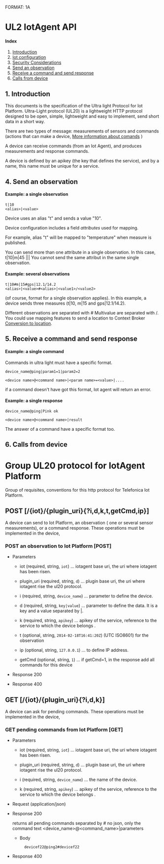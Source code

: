 FORMAT: 1A

# UL2 IotAgent API


#### Index
1. [Introduction](#def-introduction)
2. [Iot configuration](deploy.md#def-storage)
3. [Security Considerations](deploy.md#def-security)
4. [Send an observation](#def-observation)
5. [Receive a command and send response](#def-command)
6. [Calls from device](#def-API_ul20)

<a name="def-introduction"></a>
## 1. Introduction
This documents is the specification of the Ultra light Protocol for Iot Platform.
Ultra-Light protocol (UL20) is a lightweight HTTP protocol designed to be open, simple, lightweight and easy to implement, send short data in a short way.

There are two types of message: measurements of sensors and commands (actions that can make a device, [More information about comands](https://github.com/telefonicaid/fiware-IoTAgent-Cplusplus/blob/develop/doc/commands.md) )

A device can receive commands (from an Iot Agent), and produces measurements and response commands.

A device is defined by an apikey (the key that defines the service),
and by a name, this name must be unique for a service.


<a name="def-observation"></a>
## 4. Send an observation

#### Example: a single observation

    t|10
    <alias>|<value>

Device uses an alias "t"  and sends a value "10".

Device configuration includes a field _attributes_ used for mapping.

For example, alias "t" will be mapped to "temperature" when measure is published.

You can send more than one attribute in a single observation. In this case,
      t|10|m|45
      <alias>|<value>|<aliasN>|<valueN>
You cannot send the same attribut in the same single observation.

#### Example: several observations

    t|10#m|15#gps|12.1/14.2
    <alias>|<value>#<alias>|<value1>/<value2>

(of course, format for a single observation applies).
In this example, a device sends three measures (t|10, m|15 and gps|12.1/14.2).

Different observations are separated with #
Multivalue are separated with /. You could use mapping features to send a location to Context Broker [Conversion to location](modules.md).


<a name="def-command"></a>
## 5. Receive a command and send response

#### Example: a single command

Commands in ultra light must have a specific format.

    device_name@ping|param1=1|param2=2

    <device name>@<command name>|<param name>=<value>|....

  if a command doesn't have got this format, Iot agent will return an error.

#### Example: a single response

    device_name@ping|Pink ok

    <device name>@<command name>|result

   The answer of a command have a specific format too.


<a name="def-API_ul20"></a>
## 6. Calls from device

# Group UL20 protocol for IotAgent Platform
Group of  requisites, conventions for this http protocol for Telefonica Iot Platform.

## POST [/{iot}/{plugin_uri}{?i,d,k,t,getCmd,ip}]
A device can send to Iot Platform, an observation ( one or several sensor measurements), or a command response.
These operations must be implemented in the device,

### POST an observation to Iot Platform [POST]

+ Parameters

    + iot (required, string, `iot`) ... iotagent base uri, the uri where iotagent has been risen.

    + plugin_uri (required, string, `d`) ... plugin base uri, the uri where iotagent rise the ul20 protocol.

    + i (required, string, `device_name`) ... parameter to define the device.

    + d (required, string, `key|value`) ... parameter to define the data. It is a key and a value separated by |.

    + k (required, string, `apikey`) ... apikey of the service, reference to the service to which the device belongs .

    + t (optional, string, `2014-02-18T16:41:20Z`)   (UTC ISO8601) for the observation

    + ip (optional, string, `127.0.0.1`) ...   to define IP address.

    + getCmd (optional, string, `1`) ... if getCmd=1, in the response add all commands for this device

+ Response 200

+ Response 400

## GET  [/{iot}/{plugin_uri}{?i,d,k}]
A device can ask for pending commands.
These operations must be implemented in the device,

### GET pending commands from Iot Platform [GET]

+ Parameters

    + iot (required, string, `iot`) ... iotagent base uri, the uri where iotagent has been risen.

    + plugin_uri (required, string, `d`) ... plugin base uri, the uri where iotagent rise the ul20 protocol.

    + i (required, string, `device_name`) ... the name of the device.

    + k (required, string, `apikey`) ... apikey of the service, reference to the service to which the device belongs .



+ Request (application/json)

+ Response 200

    returns all pending commands separated by #
    no json, only the command text
    <device_name>@<command_name>|parameters

    + Body

            devicef22@ping2#devicef22

+ Response 400
